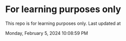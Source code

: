 # For learning purposes only
This repo is for learning purposes only.
Last updated at

Monday, February 5, 2024 10:08:59 PM

